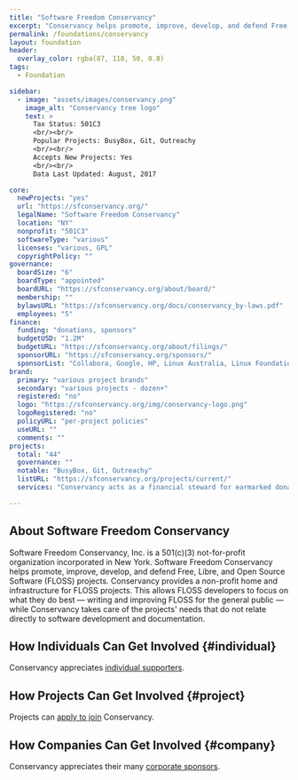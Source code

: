 ```yaml
---
title: "Software Freedom Conservancy"
excerpt: "Conservancy helps promote, improve, develop, and defend Free, Libre, and Open Source Software (FLOSS) projects."
permalink: /foundations/conservancy
layout: foundation
header:
  overlay_color: rgba(87, 118, 50, 0.8)
tags:
  - Foundation

sidebar:
  - image: "assets/images/conservancy.png"
    image_alt: "Conservancy tree logo"
    text: >
      Tax Status: 501C3  
      <br/><br/>
      Popular Projects: BusyBox, Git, Outreachy  
      <br/><br/>
      Accepts New Projects: Yes  
      <br/><br/>
      Data Last Updated: August, 2017

core:
  newProjects: "yes"
  url: "https://sfconservancy.org/"
  legalName: "Software Freedom Conservancy"
  location: "NY"
  nonprofit: "501C3"
  softwareType: "various"
  licenses: "various, GPL"
  copyrightPolicy: ""
governance:
  boardSize: "6"
  boardType: "appointed"
  boardURL: "https://sfconservancy.org/about/board/"
  membership: ""
  bylawsURL: "https://sfconservancy.org/docs/conservancy_by-laws.pdf"
  employees: "5"
finance:
  funding: "donations, sponsors"
  budgetUSD: "1.2M"
  budgetURL: "https://sfconservancy.org/about/filings/"
  sponsorURL: "https://sfconservancy.org/sponsors/"
  sponsorList: "Collabora, Google, HP, Linux Australia, Linux Foundation, Mozilla, Private InternetAccess, Redhat, Savoir-Faire Linux, Target"
brand:
  primary: "various project brands"
  secondary: "various projects - dozen+"
  registered: "no"
  logo: "https://sfconservancy.org/img/conservancy-logo.png"
  logoRegistered: "no"
  policyURL: "per-project policies"
  useURL: ""
  comments: ""
projects:
  total: "44"
  governance: ""
  notable: "BusyBox, Git, Outreachy"
  listURL: "https://sfconservancy.org/projects/current/"
  services: "Conservancy acts as a financial steward for earmarked donations and intangible assets, as well as providing legal, event, and license compliance services."

---
```


## About Software Freedom Conservancy

Software Freedom Conservancy, Inc. is a 501(c)(3) not-for-profit organization incorporated in New York. Software Freedom Conservancy helps promote, improve, develop, and defend Free, Libre, and Open Source Software (FLOSS) projects. Conservancy provides a non-profit home and infrastructure for FLOSS projects. This allows FLOSS developers to focus on what they do best — writing and improving FLOSS for the general public — while Conservancy takes care of the projects' needs that do not relate directly to software development and documentation.

## How Individuals Can Get Involved {#individual}

Conservancy appreciates [individual supporters](https://sfconservancy.org/supporter/).

## How Projects Can Get Involved {#project}

Projects can [apply to join](https://sfconservancy.org/projects/apply/) Conservancy.

## How Companies Can Get Involved {#company}

Conservancy appreciates their many [corporate sponsors](https://sfconservancy.org/sponsors/).
